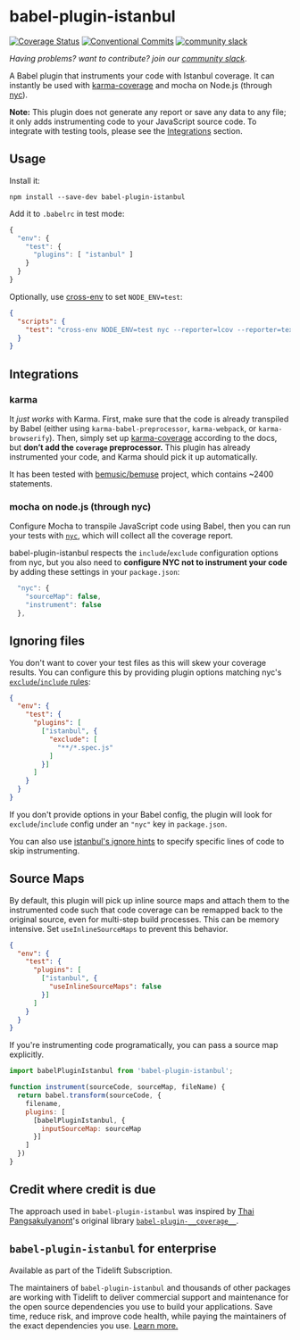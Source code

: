 # babel-plugin-istanbul

[![Coverage Status](https://coveralls.io/repos/github/istanbuljs/babel-plugin-istanbul/badge.svg?branch=main)](https://coveralls.io/github/istanbuljs/babel-plugin-istanbul?branch=main)
[![Conventional Commits](https://img.shields.io/badge/Conventional%20Commits-1.0.0-yellow.svg)](https://conventionalcommits.org)
[![community slack](http://devtoolscommunity.herokuapp.com/badge.svg)](http://devtoolscommunity.herokuapp.com)

_Having problems? want to contribute? join our [community slack](http://devtoolscommunity.herokuapp.com)_.

A Babel plugin that instruments your code with Istanbul coverage.
It can instantly be used with [karma-coverage](https://github.com/karma-runner/karma-coverage) and mocha on Node.js (through [nyc](https://github.com/bcoe/nyc)).

__Note:__ This plugin does not generate any report or save any data to any file;
it only adds instrumenting code to your JavaScript source code.
To integrate with testing tools, please see the [Integrations](#integrations) section.

## Usage

Install it:

```
npm install --save-dev babel-plugin-istanbul
```

Add it to `.babelrc` in test mode:

```js
{
  "env": {
    "test": {
      "plugins": [ "istanbul" ]
    }
  }
}
```

Optionally, use [cross-env](https://www.npmjs.com/package/cross-env) to set
`NODE_ENV=test`:

```json
{
  "scripts": {
    "test": "cross-env NODE_ENV=test nyc --reporter=lcov --reporter=text mocha test/*.js"
  }
}
```

## Integrations

### karma

It _just works_ with Karma. First, make sure that the code is already transpiled by Babel (either using `karma-babel-preprocessor`, `karma-webpack`, or `karma-browserify`). Then, simply set up [karma-coverage](https://github.com/karma-runner/karma-coverage) according to the docs, but __don’t add the `coverage` preprocessor.__ This plugin has already instrumented your code, and Karma should pick it up automatically.

It has been tested with [bemusic/bemuse](https://codecov.io/github/bemusic/bemuse) project, which contains ~2400 statements.

### mocha on node.js (through nyc)

Configure Mocha to transpile JavaScript code using Babel, then you can run your tests with [`nyc`](https://github.com/bcoe/nyc), which will collect all the coverage report.

babel-plugin-istanbul respects the `include`/`exclude` configuration options from nyc,
but you also need to __configure NYC not to instrument your code__ by adding these settings in your `package.json`:

```js
  "nyc": {
    "sourceMap": false,
    "instrument": false
  },
```

## Ignoring files

You don't want to cover your test files as this will skew your coverage results. You can configure this by providing plugin options matching nyc's [`exclude`/`include` rules](https://github.com/bcoe/nyc#excluding-files):

```json
{
  "env": {
    "test": {
      "plugins": [
        ["istanbul", {
          "exclude": [
            "**/*.spec.js"
          ]
        }]
      ]
    }
  }
}
```

If you don't provide options in your Babel config, the plugin will look for `exclude`/`include` config under an `"nyc"` key in `package.json`.

You can also use [istanbul's ignore hints](https://github.com/gotwarlost/istanbul/blob/main/ignoring-code-for-coverage.md#ignoring-code-for-coverage-purposes) to specify specific lines of code to skip instrumenting.

## Source Maps

By default, this plugin will pick up inline source maps and attach them to the instrumented code such that code coverage can be remapped back to the original source, even for multi-step build processes. This can be memory intensive. Set `useInlineSourceMaps` to prevent this behavior.

```json
{
  "env": {
    "test": {
      "plugins": [
        ["istanbul", {
          "useInlineSourceMaps": false
        }]
      ]
    }
  }
}
```

If you're instrumenting code programatically, you can pass a source map explicitly.
```js
import babelPluginIstanbul from 'babel-plugin-istanbul';

function instrument(sourceCode, sourceMap, fileName) {
  return babel.transform(sourceCode, {
    filename,
    plugins: [
      [babelPluginIstanbul, {
        inputSourceMap: sourceMap
      }]
    ]
  })
}
```

## Credit where credit is due

The approach used in `babel-plugin-istanbul` was inspired by [Thai Pangsakulyanont](https://github.com/dtinth)'s original library [`babel-plugin-__coverage__`](https://github.com/dtinth/babel-plugin-__coverage__).

## `babel-plugin-istanbul` for enterprise

Available as part of the Tidelift Subscription.

The maintainers of `babel-plugin-istanbul` and thousands of other packages are working with Tidelift to deliver commercial support and maintenance for the open source dependencies you use to build your applications. Save time, reduce risk, and improve code health, while paying the maintainers of the exact dependencies you use. [Learn more.](https://tidelift.com/subscription/pkg/npm-babel-plugin-istanbul?utm_source=npm-babel-plugin-istanbul&utm_medium=referral&utm_campaign=enterprise&utm_term=repo)
